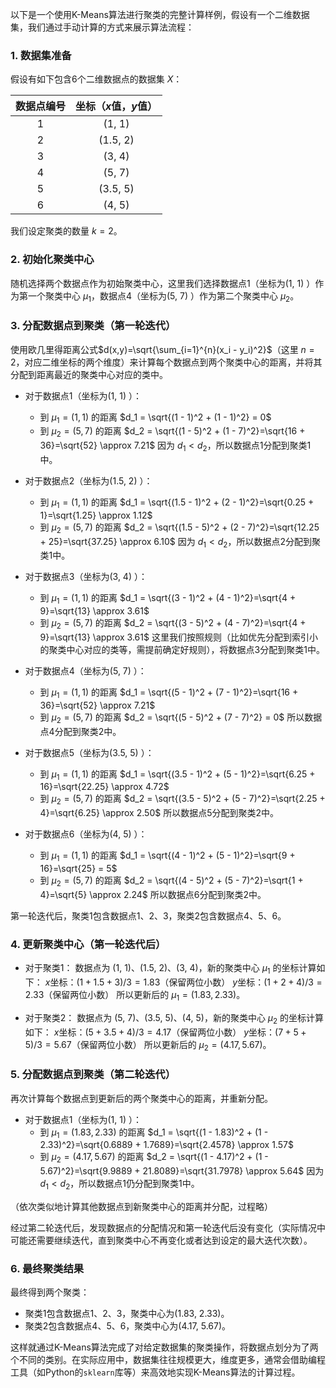 以下是一个使用K-Means算法进行聚类的完整计算样例，假设有一个二维数据集，我们通过手动计算的方式来展示算法流程：

### 1. 数据集准备
假设有如下包含6个二维数据点的数据集 $X$：

| 数据点编号 | 坐标（$x$值，$y$值） |
|:-----------:|:-------------------:|
| 1           | (1, 1)              |
| 2           | (1.5, 2)            |
| 3           | (3, 4)              |
| 4           | (5, 7)              |
| 5           | (3.5, 5)            |
| 6           | (4, 5)              |

我们设定聚类的数量 $k = 2$。

### 2. 初始化聚类中心
随机选择两个数据点作为初始聚类中心，这里我们选择数据点1（坐标为(1, 1) ）作为第一个聚类中心 $\mu_1$，数据点4（坐标为(5, 7) ）作为第二个聚类中心 $\mu_2$。

### 3. 分配数据点到聚类（第一轮迭代）
使用欧几里得距离公式$d(x,y)=\sqrt{\sum_{i=1}^{n}(x_i - y_i)^2}$（这里 $n = 2$，对应二维坐标的两个维度）来计算每个数据点到两个聚类中心的距离，并将其分配到距离最近的聚类中心对应的类中。

- 对于数据点1（坐标为(1, 1) ）：
  - 到 $\mu_1=(1, 1)$ 的距离 $d_1 = \sqrt{(1 - 1)^2 + (1 - 1)^2} = 0$
  - 到 $\mu_2=(5, 7)$ 的距离 $d_2 = \sqrt{(1 - 5)^2 + (1 - 7)^2}=\sqrt{16 + 36}=\sqrt{52} \approx 7.21$
  因为 $d_1 < d_2$，所以数据点1分配到聚类1中。

- 对于数据点2（坐标为(1.5, 2) ）：
  - 到 $\mu_1=(1, 1)$ 的距离 $d_1 = \sqrt{(1.5 - 1)^2 + (2 - 1)^2}=\sqrt{0.25 + 1}=\sqrt{1.25} \approx 1.12$
  - 到 $\mu_2=(5, 7)$ 的距离 $d_2 = \sqrt{(1.5 - 5)^2 + (2 - 7)^2}=\sqrt{12.25 + 25}=\sqrt{37.25} \approx 6.10$
  因为 $d_1 < d_2$，所以数据点2分配到聚类1中。

- 对于数据点3（坐标为(3, 4) ）：
  - 到 $\mu_1=(1, 1)$ 的距离 $d_1 = \sqrt{(3 - 1)^2 + (4 - 1)^2}=\sqrt{4 + 9}=\sqrt{13} \approx 3.61$
  - 到 $\mu_2=(5, 7)$ 的距离 $d_2 = \sqrt{(3 - 5)^2 + (4 - 7)^2}=\sqrt{4 + 9}=\sqrt{13} \approx 3.61$
  这里我们按照规则（比如优先分配到索引小的聚类中心对应的类等，需提前确定好规则），将数据点3分配到聚类1中。

- 对于数据点4（坐标为(5, 7) ）：
  - 到 $\mu_1=(1, 1)$ 的距离 $d_1 = \sqrt{(5 - 1)^2 + (7 - 1)^2}=\sqrt{16 + 36}=\sqrt{52} \approx 7.21$
  - 到 $\mu_2=(5, 7)$ 的距离 $d_2 = \sqrt{(5 - 5)^2 + (7 - 7)^2} = 0$
  所以数据点4分配到聚类2中。

- 对于数据点5（坐标为(3.5, 5) ）：
  - 到 $\mu_1=(1, 1)$ 的距离 $d_1 = \sqrt{(3.5 - 1)^2 + (5 - 1)^2}=\sqrt{6.25 + 16}=\sqrt{22.25} \approx 4.72$
  - 到 $\mu_2=(5, 7)$ 的距离 $d_2 = \sqrt{(3.5 - 5)^2 + (5 - 7)^2}=\sqrt{2.25 + 4}=\sqrt{6.25} \approx 2.50$
  所以数据点5分配到聚类2中。

- 对于数据点6（坐标为(4, 5) ）：
  - 到 $\mu_1=(1, 1)$ 的距离 $d_1 = \sqrt{(4 - 1)^2 + (5 - 1)^2}=\sqrt{9 + 16}=\sqrt{25} = 5$
  - 到 $\mu_2=(5, 7)$ 的距离 $d_2 = \sqrt{(4 - 5)^2 + (5 - 7)^2}=\sqrt{1 + 4}=\sqrt{5} \approx 2.24$
  所以数据点6分配到聚类2中。

第一轮迭代后，聚类1包含数据点1、2、3，聚类2包含数据点4、5、6。

### 4. 更新聚类中心（第一轮迭代后）
- 对于聚类1：
  数据点为 (1, 1)、(1.5, 2)、(3, 4)，新的聚类中心 $\mu_1$ 的坐标计算如下：
  $x$坐标：$(1 + 1.5 + 3) / 3 = 1.83$（保留两位小数）
  $y$坐标：$(1 + 2 + 4) / 3 = 2.33$（保留两位小数）
  所以更新后的 $\mu_1=(1.83, 2.33)$。

- 对于聚类2：
  数据点为 (5, 7)、(3.5, 5)、(4, 5)，新的聚类中心 $\mu_2$ 的坐标计算如下：
  $x$坐标：$(5 + 3.5 + 4) / 3 = 4.17$（保留两位小数）
  $y$坐标：$(7 + 5 + 5) / 3 = 5.67$（保留两位小数）
  所以更新后的 $\mu_2=(4.17, 5.67)$。

### 5. 分配数据点到聚类（第二轮迭代）
再次计算每个数据点到更新后的两个聚类中心的距离，并重新分配。

- 对于数据点1（坐标为(1, 1) ）：
  - 到 $\mu_1=(1.83, 2.33)$ 的距离 $d_1 = \sqrt{(1 - 1.83)^2 + (1 - 2.33)^2}=\sqrt{0.6889 + 1.7689}=\sqrt{2.4578} \approx 1.57$
  - 到 $\mu_2=(4.17, 5.67)$ 的距离 $d_2 = \sqrt{(1 - 4.17)^2 + (1 - 5.67)^2}=\sqrt{9.9889 + 21.8089}=\sqrt{31.7978} \approx 5.64$
  因为 $d_1 < d_2$，所以数据点1仍分配到聚类1中。

（依次类似地计算其他数据点到新聚类中心的距离并分配，过程略）

经过第二轮迭代后，发现数据点的分配情况和第一轮迭代后没有变化（实际情况中可能还需要继续迭代，直到聚类中心不再变化或者达到设定的最大迭代次数）。

### 6. 最终聚类结果
最终得到两个聚类：
- 聚类1包含数据点1、2、3，聚类中心为(1.83, 2.33)。
- 聚类2包含数据点4、5、6，聚类中心为(4.17, 5.67)。

这样就通过K-Means算法完成了对给定数据集的聚类操作，将数据点划分为了两个不同的类别。在实际应用中，数据集往往规模更大，维度更多，通常会借助编程工具（如Python的`sklearn`库等）来高效地实现K-Means算法的计算过程。 


